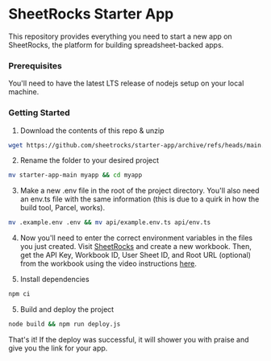 # SheetRocks Starter App

This repository provides everything you need to start a new app on SheetRocks, the platform for building spreadsheet-backed apps.

### Prerequisites
You'll need to have the latest LTS release of nodejs setup on your local machine.

### Getting Started
1. Download the contents of this repo & unzip
```bash
wget https://github.com/sheetrocks/starter-app/archive/refs/heads/main.zip && unzip main.zip
```
2. Rename the folder to your desired project
```bash
mv starter-app-main myapp && cd myapp
```
3. Make a new .env file in the root of the project directory. You'll also need an env.ts file with the same information (this is due to a quirk in how the build tool, Parcel, works).
```bash
mv .example.env .env && mv api/example.env.ts api/env.ts
```
4. Now you'll need to enter the correct environment variables in the files you just created. Visit [SheetRocks](https://sheet.rocks/home) and create a new workbook. Then, get the API Key, Workbook ID, User Sheet ID, and Root URL (optional) from the workbook using the video instructions [here](https://www.loom.com/share/5ba840b300184759a71a4f4b55f54eaa).

5. Install dependencies
```bash
npm ci
```
5. Build and deploy the project
```bash
node build && npm run deploy.js
```

That's it! If the deploy was successful, it will shower you with praise and give you the link for your app.

